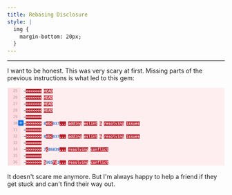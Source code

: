 ```yaml
---
title: Rebasing Disclosure
style: |
  img {
    margin-bottom: 20px;
  }
---
```


---

I want to be honest.  This was very scary at first.
Missing parts of the previous instructions is what led to this gem:

<img src="./wtf-git.png" />


It doesn't scare me anymore.  But I'm always happy to help a friend if they get stuck and can't find their way out.